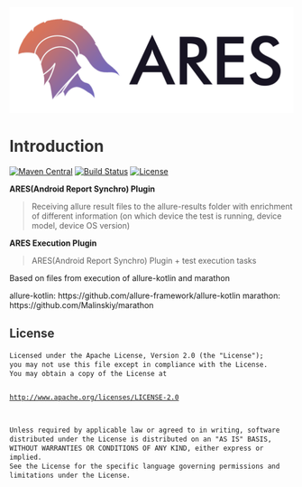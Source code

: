 <p><img src="https://github.com/SergKhram/ARES/blob/develop/ares_blank.png?raw=true" alt="ARES" /></p>
<h1 id="introduction" style="color:#333;">Introduction</h1>
<p><a href="https://search.maven.org/search?q=g:%22io.github.sergkhram%22%20AND%20a:%22ares-plugin%22"><img src="https://img.shields.io/maven-central/v/io.github.sergkhram/ares-plugin.svg?label=Maven%20Central" alt="Maven Central" /></a>
<a href="https://github.com/SergKhram/ARES/actions"><img src="https://github.com/SergKhram/ARES/workflows/build/badge.svg" alt="Build Status" /></a>
<a href="https://opensource.org/licenses/Apache-2.0"><img src="https://img.shields.io/badge/License-Apache%202.0-purple.svg" alt="License" /></a></p>

<p><strong>ARES(Android Report Synchro) Plugin</strong></p>
<blockquote><p>Receiving allure result files to the allure-results folder with enrichment of different information (on which device the test is running, device model, device OS version)</p></blockquote>

<p><strong>ARES Execution Plugin</strong></p>
<blockquote><p>ARES(Android Report Synchro) Plugin + test execution tasks</p></blockquote>
<p>Based on files from execution of allure-kotlin and marathon</p>

<p>allure-kotlin: https://github.com/allure-framework/allure-kotlin
marathon: https://github.com/Malinskiy/marathon</p>

<h2 id="license" style="color:#333;">License</h2>

<div class="language-plaintext highlighter-rouge"><div class="highlight"><pre class="highlight"><code>Licensed under the Apache License, Version 2.0 (the "License");
you may not use this file except in compliance with the License.
You may obtain a copy of the License at

   http://www.apache.org/licenses/LICENSE-2.0

Unless required by applicable law or agreed to in writing, software
distributed under the License is distributed on an "AS IS" BASIS,
WITHOUT WARRANTIES OR CONDITIONS OF ANY KIND, either express or implied.
See the License for the specific language governing permissions and
limitations under the License.
</code></pre></div></div>
